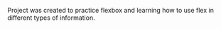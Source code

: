 Project was created to practice flexbox and learning how to use flex in different types of information.
